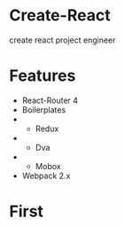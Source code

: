 # Create-React
create react project engineer

# Features
- React-Router 4
- Boilerplates
- - Redux
- - Dva
- - Mobox
- Webpack 2.x

# First
